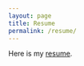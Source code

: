 ```yaml
---
layout: page
title: Resume
permalink: /resume/
---
```


Here is my [resume][resume].

[resume]: https://drive.google.com/file/d/1K-PfI6bhxc-NFT_1fUQD6XDOgW9V-HOn/view